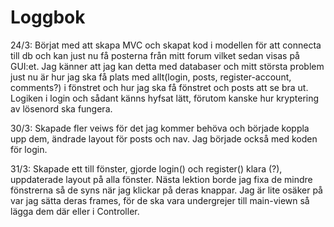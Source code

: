 # Loggbok

24/3: Börjat med att skapa MVC och skapat kod i 
modellen för att connecta till db och kan just nu få 
posterna från mitt forum vilket sedan visas på GUI:et. Jag känner 
att jag kan detta med databaser och mitt största problem just nu är
hur jag ska få plats med allt(login, posts, register-account, comments?) 
i fönstret och hur jag ska få fönstret och posts att se bra ut. 
Logiken i login och sådant känns hyfsat lätt, förutom 
kanske hur kryptering av lösenord ska fungera. 

30/3: Skapade fler veiws för det jag kommer behöva och började koppla upp dem, ändrade layout för posts och nav. 
Jag började också med koden för login. 

31/3: Skapade ett till fönster, gjorde login() och register() klara (?), uppdaterade layout på alla fönster. 
Nästa lektion borde jag fixa de mindre fönstrerna så de syns när jag klickar på deras knappar. 
Jag är lite osäker på var jag sätta deras frames, för de ska vara undergrejer till main-viewn så lägga dem där eller 
i Controller. 